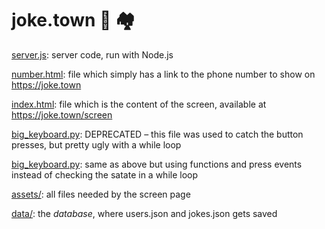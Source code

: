 # joke.town 🤡 🏘

[server.js](server.js): server code, run with Node.js

[number.html](number.html): file which simply has a link to the phone number to
show on https://joke.town

[index.html](index.html): file which is the content of the screen, available at
https://joke.town/screen

[big_keyboard.py](big_keyboard.py): DEPRECATED – this file was used to catch the
button presses, but pretty ugly with a while loop

[big_keyboard.py](big_keyboard.py): same as above but using functions and press
events instead of checking the satate in a while loop

[assets/](assets/): all files needed by the screen page

[data/](data/): the _database_, where users.json and jokes.json gets saved
